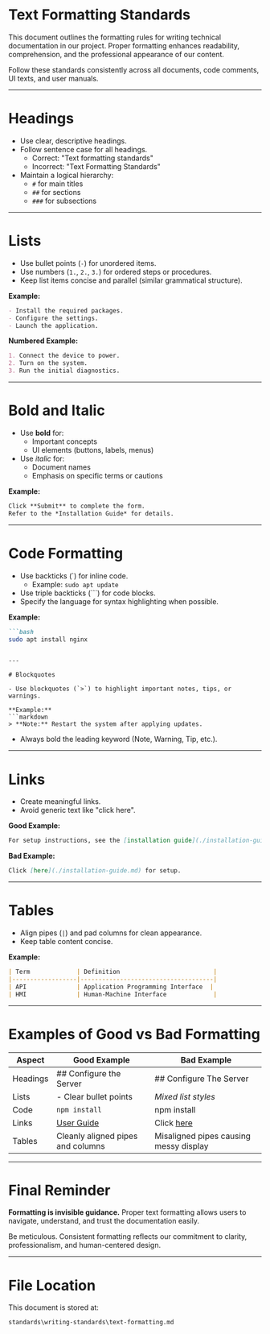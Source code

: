 # Text Formatting Standards

This document outlines the formatting rules for writing technical documentation in our project. Proper formatting enhances readability, comprehension, and the professional appearance of our content.

Follow these standards consistently across all documents, code comments, UI texts, and user manuals.

---

# Headings

- Use clear, descriptive headings.
- Follow sentence case for all headings.
  - Correct: "Text formatting standards"
  - Incorrect: "Text Formatting Standards"
- Maintain a logical hierarchy:
  - `#` for main titles
  - `##` for sections
  - `###` for subsections

---

# Lists

- Use bullet points (`-`) for unordered items.
- Use numbers (`1.`, `2.`, `3.`) for ordered steps or procedures.
- Keep list items concise and parallel (similar grammatical structure).

**Example:**
```markdown
- Install the required packages.
- Configure the settings.
- Launch the application.
```

**Numbered Example:**
```markdown
1. Connect the device to power.
2. Turn on the system.
3. Run the initial diagnostics.
```

---

# Bold and Italic

- Use **bold** for:
  - Important concepts
  - UI elements (buttons, labels, menus)
- Use *italic* for:
  - Document names
  - Emphasis on specific terms or cautions

**Example:**
```markdown
Click **Submit** to complete the form.
Refer to the *Installation Guide* for details.
```

---

# Code Formatting

- Use backticks (\`) for inline code.
  - Example: `sudo apt update`
- Use triple backticks (\`\`\`) for code blocks.
- Specify the language for syntax highlighting when possible.

**Example:**
```markdown
```bash
sudo apt install nginx
```
```

---

# Blockquotes

- Use blockquotes (`>`) to highlight important notes, tips, or warnings.

**Example:**
```markdown
> **Note:** Restart the system after applying updates.
```

- Always bold the leading keyword (Note, Warning, Tip, etc.).

---

# Links

- Create meaningful links.
- Avoid generic text like "click here".

**Good Example:**
```markdown
For setup instructions, see the [installation guide](./installation-guide.md).
```

**Bad Example:**
```markdown
Click [here](./installation-guide.md) for setup.
```

---

# Tables

- Align pipes (`|`) and pad columns for clean appearance.
- Keep table content concise.

**Example:**
```markdown
| Term             | Definition                          |
|------------------|-------------------------------------|
| API              | Application Programming Interface  |
| HMI              | Human-Machine Interface             |
```

---

# Examples of Good vs Bad Formatting

| Aspect            | Good Example                                  | Bad Example                                  |
|-------------------|------------------------------------------------|---------------------------------------------|
| Headings          | ## Configure the Server                       | ## Configure The Server                    |
| Lists             | - Clear bullet points                         | *Mixed list styles*                        |
| Code              | `npm install`                                 | npm install                                |
| Links             | [User Guide](./user-guide.md)                 | Click [here](./user-guide.md)              |
| Tables            | Cleanly aligned pipes and columns             | Misaligned pipes causing messy display     |

---

# Final Reminder

**Formatting is invisible guidance.** Proper text formatting allows users to navigate, understand, and trust the documentation easily.

Be meticulous. Consistent formatting reflects our commitment to clarity, professionalism, and human-centered design.

---

# File Location

This document is stored at:
```bash
standards\writing-standards\text-formatting.md
